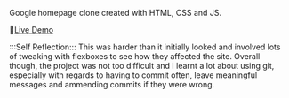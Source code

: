 Google homepage clone created with HTML, CSS and JS.

:seedling:[Live Demo](https://jochuu.github.io/google-homepage/)

:::Self Reflection:::
This was harder than it initially looked and involved lots of tweaking with flexboxes to see how they affected the site. Overall though, the project was not too difficult and I learnt a lot about using git, especially with regards to having to commit often, leave meaningful messages and ammending commits if they were wrong.

